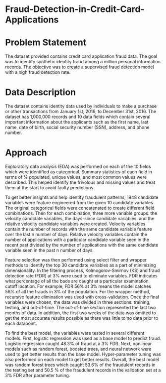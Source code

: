 # Fraud-Detection-in-Credit-Card-Applications

# Problem Statement
The dataset provided contains credit card application fraud data. The goal was to identify synthetic identity fraud among a million personal information records. The objective was to create a supervised fraud detection model with a high fraud detection rate.

# Data Description
The dataset contains identity data used by individuals to make a purchase or other transactions from January 1st, 2016, to December 31st, 2016. The dataset has 1,000,000 records and 10 data fields which contain several important information about the applicants such as the first name, last name, date of birth, social security number (SSN), address, and phone number.

# Approach
Exploratory data analysis (EDA) was performed on each of the 10 fields which were identified as categorical. Summary statistics of each field in terms of % populated, unique values, and most common values were described. This helped identify the frivolous and missing values and treat them at the start to avoid faulty predictions.

To get better insights and help identify fraudulent patterns, 1948 candidate variables were feature engineered from the given 10 candidate variables. The original categorical fields were concatenated to create different field combinations. Then for each combination, three more variable groups: the velocity candidate variables, the days-since candidate variables, and the relative velocity candidate variables were created. Velocity variables contain the number of records with the same candidate variable feature over the last n number of days. Relative velocity variables contain the number of applications with a particular candidate variable seen in the recent past divided by the number of applications with the same candidate variable seen in the past n number of days.

Feature selection was then performed using select filter and wrapper methods to identify the top 30 candidate variables as a part of minimizing dimensionality. In the filtering process, Kolmogorov-Smirnov (KS) and fraud detection rate (FDR) at 3% were used to eliminate variables. FDR indicates what percentage of all the bads are caught at a particular examination cutoff location. For example, FDR 56% at 3% means the model catches 56% of all the frauds in 3% of the population. For the wrapper method, recursive feature elimination was used with cross-validation. Once the final variables were chosen, the data was divided in three sections: training, testing, and out-of-time. The out-of-time section represented the last two months of data. In addition, the first two weeks of the data was omitted to get the most accurate results possible as there was little to no data prior to each datapoint.

To find the best model, the variables were tested in several different models. First,  logistic regression was used as a base model to predict fraud. Logistic regression caught 48.3% of fraud at a 3% FDR. Next, nonlinear models such as random forest, boosted trees, and neural network were used to get better results than the base model. Hyper-parameter tuning was also performed on each model to get better results. Overall, the best model was random forest trees which caught 53.6% of the fraudulent records in the testing set and 50.5 % of the fraudulent records in the validation set at a 3% FDR after parameter tuning.
